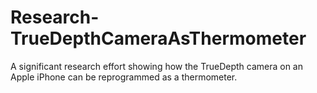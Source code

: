 # Research-TrueDepthCameraAsThermometer
A significant research effort showing how the TrueDepth camera on an Apple iPhone can be reprogrammed as a thermometer.
